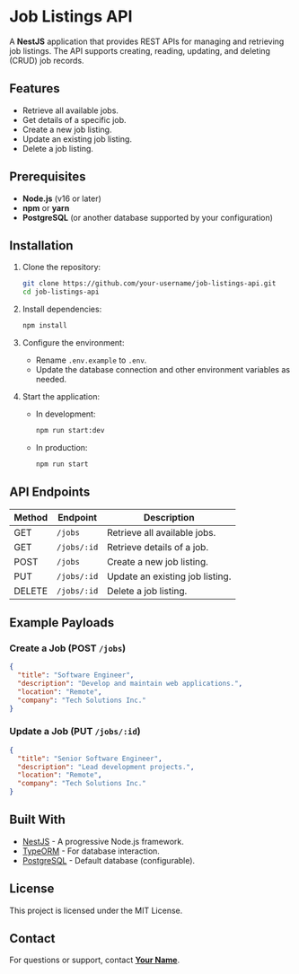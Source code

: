 # Job Listings API

A **NestJS** application that provides REST APIs for managing and retrieving job listings. The API supports creating, reading, updating, and deleting (CRUD) job records.

## Features

- Retrieve all available jobs.
- Get details of a specific job.
- Create a new job listing.
- Update an existing job listing.
- Delete a job listing.

## Prerequisites

- **Node.js** (v16 or later)
- **npm** or **yarn**
- **PostgreSQL** (or another database supported by your configuration)

## Installation

1. Clone the repository:

   ```bash
   git clone https://github.com/your-username/job-listings-api.git
   cd job-listings-api
   ```

2. Install dependencies:

   ```bash
   npm install
   ```

3. Configure the environment:

   - Rename `.env.example` to `.env`.
   - Update the database connection and other environment variables as needed.

4. Start the application:
   - In development:
     ```bash
     npm run start:dev
     ```
   - In production:
     ```bash
     npm run start
     ```

## API Endpoints

| Method | Endpoint    | Description                     |
| ------ | ----------- | ------------------------------- |
| GET    | `/jobs`     | Retrieve all available jobs.    |
| GET    | `/jobs/:id` | Retrieve details of a job.      |
| POST   | `/jobs`     | Create a new job listing.       |
| PUT    | `/jobs/:id` | Update an existing job listing. |
| DELETE | `/jobs/:id` | Delete a job listing.           |

## Example Payloads

### Create a Job (POST `/jobs`)

```json
{
  "title": "Software Engineer",
  "description": "Develop and maintain web applications.",
  "location": "Remote",
  "company": "Tech Solutions Inc."
}
```

### Update a Job (PUT `/jobs/:id`)

```json
{
  "title": "Senior Software Engineer",
  "description": "Lead development projects.",
  "location": "Remote",
  "company": "Tech Solutions Inc."
}
```

## Built With

- [NestJS](https://nestjs.com/) - A progressive Node.js framework.
- [TypeORM](https://typeorm.io/) - For database interaction.
- [PostgreSQL](https://www.postgresql.org/) - Default database (configurable).

## License

This project is licensed under the MIT License.

## Contact

For questions or support, contact **[Your Name](mailto:bisratawoke52@gmail.com)**.
